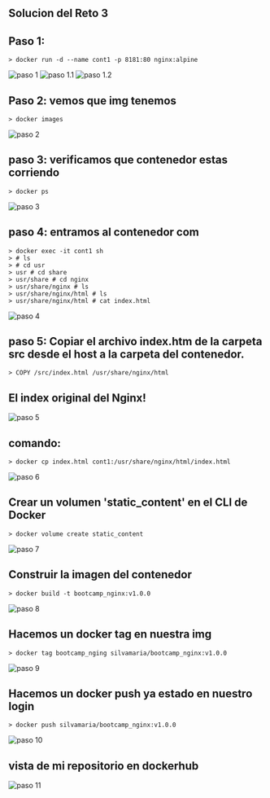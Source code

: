 ## Solucion del Reto 3

## Paso 1:

    > docker run -d --name cont1 -p 8181:80 nginx:alpine

![paso 1](https://github.com/silvamariad/clase-4-retos/blob/main/Maria/reto3/img/0.png)
![paso 1.1](https://github.com/silvamariad/clase-4-retos/blob/main/Maria/reto3/img/1.png)
![paso 1.2](https://github.com/silvamariad/clase-4-retos/blob/main/Maria/reto3/img/2.png)

## Paso 2: vemos que img tenemos

    > docker images

![paso 2](https://github.com/silvamariad/clase-4-retos/blob/main/Maria/reto3/img/3.png)

## paso 3: verificamos que contenedor estas corriendo

    > docker ps

![paso 3](https://github.com/silvamariad/clase-4-retos/blob/main/Maria/reto3/img/4.png)

## paso 4: entramos al contenedor com

    > docker exec -it cont1 sh
    > # ls
    > # cd usr
    > usr # cd share
    > usr/share # cd nginx
    > usr/share/nginx # ls
    > usr/share/nginx/html # ls
    > usr/share/nginx/html # cat index.html

![paso 4](https://github.com/silvamariad/clase-4-retos/blob/main/Maria/reto3/img/5.png)

## paso 5: Copiar el archivo index.htm de la carpeta src desde el host a la carpeta del contenedor.

	> COPY /src/index.html /usr/share/nginx/html

## El index original del Nginx!

![paso 5](https://github.com/silvamariad/clase-4-retos/blob/main/Maria/reto3/img/6.png)

## comando:
    
    > docker cp index.html cont1:/usr/share/nginx/html/index.html

![paso 6](https://github.com/silvamariad/clase-4-retos/blob/main/Maria/reto3/img/7.png)

## Crear un volumen 'static_content' en el CLI de Docker

    > docker volume create static_content

![paso 7](https://github.com/silvamariad/clase-4-retos/blob/main/Maria/reto3/img/8.png)

## Construir la imagen del contenedor 

    > docker build -t bootcamp_nginx:v1.0.0

![paso 8](https://github.com/silvamariad/clase-4-retos/blob/main/Maria/reto3/img/10.png)

## Hacemos un docker tag en nuestra img

    > docker tag bootcamp_nging silvamaria/bootcamp_nginx:v1.0.0

![paso 9](https://github.com/silvamariad/clase-4-retos/blob/main/Maria/reto3/img/9.png)


## Hacemos un  docker push ya estado en nuestro login

    > docker push silvamaria/bootcamp_nginx:v1.0.0

![paso 10](https://github.com/silvamariad/clase-4-retos/blob/main/Maria/reto3/img/11.png)

## vista de mi repositorio en dockerhub

![paso 11](https://github.com/silvamariad/clase-4-retos/blob/main/Maria/reto3/img/12.png)

